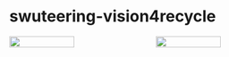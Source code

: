 # swuteering-vision4recycle
<div style="display: flex; justify-content: space-between;">
  <img src="https://github.com/user-attachments/assets/258c1090-51af-4d88-bab0-de742cb06aec" width="48%" />
  <img src="https://github.com/user-attachments/assets/a9e5c7b8-e18f-451b-ace8-a7894d8a9775" width="48%" />
</div>

